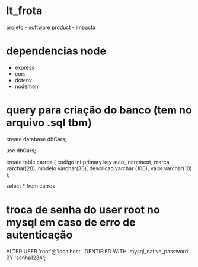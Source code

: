 # lt_frota
projeto - software product - impacta

# dependencias node
- express
- cors
- dotenv
- nodemon

# query para criação do banco (tem no arquivo .sql tbm)
create database dbCars;

use dbCars;

create table carros (
codigo int primary key auto_increment,
marca varchar(20),
modelo varchar(30),
descricao varchar (100),
valor varchar(10)
);

select * from carros

# troca de senha do user root no mysql em caso de erro de autenticação
ALTER USER 'root'@'localhost' IDENTIFIED WITH 'mysql_native_password' BY 'senha1234';
